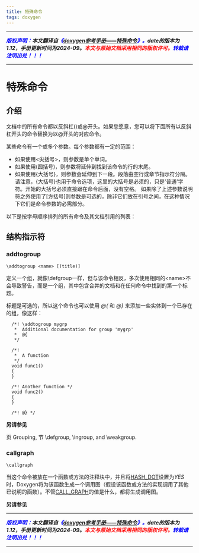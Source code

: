 ```yaml
---
title: 特殊命令 
tags: doxygen
---
```


------

***<font color=blue>版权声明：</font>本文翻译自<font color=blue>《[doxygen参考手册——特殊命令](https://www.doxygen.nl/manual/commands.html)》。</font>date的版本为1.12，手册更新时间为2024-09。<font color=red>本文与原始文档采用相同的版权许可。</font><font color=blue>转载请注明出处！！！</font>***

------

# 特殊命令

## 介绍
文档中的所有命令都以反斜杠(\)或@开头。如果您愿意，您可以将下面所有以反斜杠开头的命令替换为以@开头的对应命令。

某些命令有一个或多个参数。每个参数都有一定的范围：
- 如果使用\<尖括号>，则参数是单个单词。
- 如果使用(圆括号)，则参数将延伸到找到该命令的行的末尾。
- 如果使用{大括号}，则参数会延伸到下一段。段落由空行或章节指示符分隔。请注意，{大括号}也用于命令选项，这里的大括号是必须的，只是'普通'字符。开始的大括号必须直接跟在命令后面，没有空格。
如果除了上述参数说明符之外使用了\[方括号]则参数是可选的，除非它们放在引号之间，在这种情况下它们是命令参数的必需部分。

以下是按字母顺序排列的所有命令及其文档引用的列表：

## 结构指示符
### addtogroup

```
\addtogroup <name> [(title)]
```

定义一个组，就像\defgroup一样，但与该命令相反，多次使用相同的\<name>不会导致警告，而是一个组，其中包含合并的文档和在任何命令中找到的第一个标题。

标题是可选的，所以这个命令也可以使用 *@{* 和 *@}* 来添加一些实体到一个已存在的组，像这样：
```
  /*! \addtogroup mygrp
   *  Additional documentation for group 'mygrp'
   *  @{
   */

  /*!
   *  A function
   */
  void func1()
  {
  }

  /*! Another function */
  void func2()
  {
  }

  /*! @} */
```

**另请参见**

页 Grouping, 节 \defgroup, \ingroup, and \weakgroup.



### callgraph
```
\callgraph
```
当这个命令被放在一个函数或方法的注释块中，并且将[HASH_DOT](#HASH_DOT)设置为*YES*时，Doxygen将为该函数生成一个调用图（假设该函数或方法的实现调用了其他已说明的函数）。不管[CALL_GRAPH](#CALL_GRAPH)的值是什么，都将生成调用图。

**另请参见**































------

***<font color=blue>版权声明：</font>本文翻译自<font color=blue>《[doxygen参考手册——特殊命令](https://www.doxygen.nl/manual/commands.html)》。</font>date的版本为1.12，手册更新时间为2024-09。<font color=red>本文与原始文档采用相同的版权许可。</font><font color=blue>转载请注明出处！！！</font>***

------